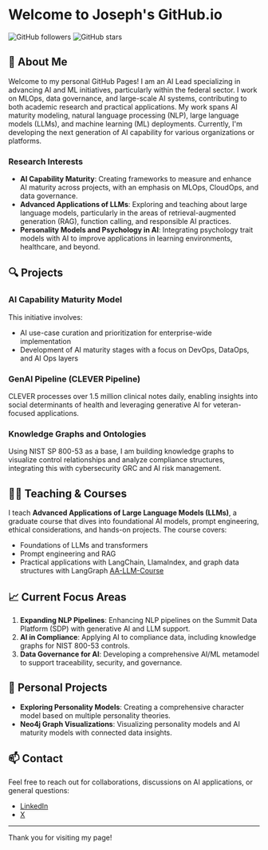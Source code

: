 

<!--
**Wildertrek/Wildertrek** is a ✨ _special_ ✨ repository because its `README.md` (this file) appears on your GitHub profile.

Here are some ideas to get you started:

- 🔭 I’m currently working on ...
- 🌱 I’m currently learning ...
- 👯 I’m looking to collaborate on ...
- 🤔 I’m looking for help with ...
- 💬 Ask me about ...
- 📫 How to reach me: ...
- 😄 Pronouns: ...
- ⚡ Fun fact: ...
-->

# Welcome to Joseph's GitHub.io

![GitHub followers](https://img.shields.io/github/followers/yourusername?style=social) ![GitHub stars](https://img.shields.io/github/stars/yourusername?style=social)

## 👋 About Me

Welcome to my personal GitHub Pages! I am an AI Lead specializing in advancing AI and ML initiatives, particularly within the federal sector. I work on MLOps, data governance, and large-scale AI systems, contributing to both academic research and practical applications. My work spans AI maturity modeling, natural language processing (NLP), large language models (LLMs), and machine learning (ML) deployments. Currently, I'm developing the next generation of AI capability for various organizations or platforms.

### Research Interests

- **AI Capability Maturity**: Creating frameworks to measure and enhance AI maturity across projects, with an emphasis on MLOps, CloudOps, and data governance.
- **Advanced Applications of LLMs**: Exploring and teaching about large language models, particularly in the areas of retrieval-augmented generation (RAG), function calling, and responsible AI practices.
- **Personality Models and Psychology in AI**: Integrating psychology trait models with AI to improve applications in learning environments, healthcare, and beyond.

## 🔍 Projects

### AI Capability Maturity Model
This initiative involves:
- AI use-case curation and prioritization for enterprise-wide implementation
- Development of AI maturity stages with a focus on DevOps, DataOps, and AI Ops layers

### GenAI Pipeline (CLEVER Pipeline)
CLEVER processes over 1.5 million clinical notes daily, enabling insights into social determinants of health and leveraging generative AI for veteran-focused applications.

### Knowledge Graphs and Ontologies
Using NIST SP 800-53 as a base, I am building knowledge graphs to visualize control relationships and analyze compliance structures, integrating this with cybersecurity GRC and AI risk management.

## 🧑‍🏫 Teaching & Courses

I teach **Advanced Applications of Large Language Models (LLMs)**, a graduate course that dives into foundational AI models, prompt engineering, ethical considerations, and hands-on projects. The course covers:
- Foundations of LLMs and transformers
- Prompt engineering and RAG
- Practical applications with LangChain, LlamaIndex, and graph data structures with LangGraph
[AA-LLM-Course](https://github.com/Wildertrek/AA-LLM-Course)

## 📈 Current Focus Areas

1. **Expanding NLP Pipelines**: Enhancing NLP pipelines on the Summit Data Platform (SDP) with generative AI and LLM support.
2. **AI in Compliance**: Applying AI to compliance data, including knowledge graphs for NIST 800-53 controls.
3. **Data Governance for AI**: Developing a comprehensive AI/ML metamodel to support traceability, security, and governance.

## 🌱 Personal Projects

- **Exploring Personality Models**: Creating a comprehensive character model based on multiple personality theories.
- **Neo4j Graph Visualizations**: Visualizing personality models and AI maturity models with connected data insights.

## 📫 Contact

Feel free to reach out for collaborations, discussions on AI applications, or general questions:

- [LinkedIn](https://www.linkedin.com/in/josephraetano)
- [X](https://x.com/JosephRaetano)


---

Thank you for visiting my page!

